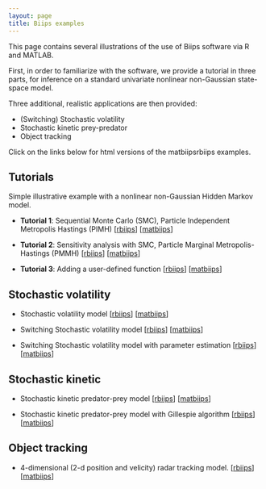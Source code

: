 ```yaml
---
layout: page
title: Biips examples
---
```

<link rel="stylesheet" href="https://maxcdn.bootstrapcdn.com/font-awesome/4.5.0/css/font-awesome.min.css">

This page contains several illustrations of the use of Biips software via R and MATLAB.

First, in order to familiarize with the software, we provide a tutorial in three parts, for inference on a standard univariate nonlinear non-Gaussian state-space model.

Three additional, realistic applications are then provided:

* (Switching) Stochastic volatility
* Stochastic kinetic prey-predator
* Object tracking

Click on the links below for html versions of the matbiipsrbiips examples.

Tutorials
---------------------

Simple illustrative example with a nonlinear non-Gaussian Hidden Markov model.

* **Tutorial 1**: Sequential Monte Carlo (SMC), Particle Independent Metropolis Hastings (PIMH)
[[rbiips](rbiips/tutorial/tutorial1.html)]
[[matbiips](matbiips/tutorial/tutorial1.html)] 

* **Tutorial 2**: Sensitivity analysis with SMC, Particle Marginal Metropolis-Hastings (PMMH)
[[rbiips](rbiips/tutorial/tutorial2.html)]
[[matbiips](matbiips/tutorial/tutorial2.html)]

* **Tutorial 3**: Adding a user-defined function
[[rbiips](rbiips/tutorial/tutorial3.html)]
[[matbiips](matbiips/tutorial/tutorial3.html)]

Stochastic volatility
---------------------

* Stochastic volatility model
[[rbiips](rbiips/stoch_volatility/stoch_volatility.html)]
[[matbiips](matbiips/stoch_volatility/stoch_volatility.html)]

* Switching Stochastic volatility model
[[rbiips](rbiips/stoch_volatility/switch_stoch_volatility.html)]
[[matbiips](matbiips/stoch_volatility/switch_stoch_volatility.html)]

* Switching Stochastic volatility model with parameter estimation
[[rbiips](rbiips/stoch_volatility/switch_stoch_volatility_param.html)]
[[matbiips](matbiips/stoch_volatility/switch_stoch_volatility_param.html)]

Stochastic kinetic
---------------------

* Stochastic kinetic predator-prey model
[[rbiips](rbiips/stoch_kinetic/stoch_kinetic.html)]
[[matbiips](matbiips/stoch_kinetic/stoch_kinetic.html)]

* Stochastic kinetic predator-prey model with Gillespie algorithm
[[rbiips](rbiips/stoch_kinetic/stoch_kinetic_gill.html)]
[[matbiips](matbiips/stoch_kinetic/stoch_kinetic_gill.html)]

Object tracking
---------------------
* 4-dimensional (2-d position and velicity) radar tracking model.
[[rbiips](rbiips/object_tracking/hmm_4d_nonlin.html)]
[[matbiips](matbiips/object_tracking/hmm_4d_nonlin.html)]
